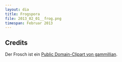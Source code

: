 ```yaml
---
layout: dia
title: Frogspora
file: 2013_02_01__frog.png
timespan: Februar 2013
---
```


## Credits

Der Frosch ist ein [Public Domain-Clipart von gammillian](http://openclipart.org/detail/76105/frog-by-gammillian).
